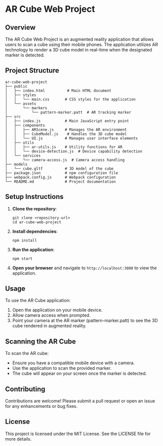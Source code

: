 # AR Cube Web Project

## Overview
The AR Cube Web Project is an augmented reality application that allows users to scan a cube using their mobile phones. The application utilizes AR technology to render a 3D cube model in real-time when the designated marker is detected.

## Project Structure
```
ar-cube-web-project
├── public
│   ├── index.html          # Main HTML document
│   ├── styles
│   │   └── main.css       # CSS styles for the application
│   └── assets
│       └── markers
│           └── pattern-marker.patt  # AR tracking marker
├── src
│   ├── index.js           # Main JavaScript entry point
│   ├── components
│   │   ├── ARScene.js     # Manages the AR environment
│   │   ├── CubeModel.js    # Handles the 3D cube model
│   │   └── UI.js          # Manages user interface elements
│   ├── utils
│   │   ├── ar-utils.js    # Utility functions for AR
│   │   └── device-detection.js  # Device capability detection
│   └── services
│       └── camera-access.js  # Camera access handling
├── models
│   └── cube.gltf          # 3D model of the cube
├── package.json           # npm configuration file
├── webpack.config.js      # Webpack configuration
└── README.md              # Project documentation
```

## Setup Instructions
1. **Clone the repository**:
   ```
   git clone <repository-url>
   cd ar-cube-web-project
   ```

2. **Install dependencies**:
   ```
   npm install
   ```

3. **Run the application**:
   ```
   npm start
   ```

4. **Open your browser** and navigate to `http://localhost:3000` to view the application.

## Usage
To use the AR Cube application:
1. Open the application on your mobile device.
2. Allow camera access when prompted.
3. Point your camera at the AR marker (pattern-marker.patt) to see the 3D cube rendered in augmented reality.

## Scanning the AR Cube
To scan the AR cube:
- Ensure you have a compatible mobile device with a camera.
- Use the application to scan the provided marker.
- The cube will appear on your screen once the marker is detected.

## Contributing
Contributions are welcome! Please submit a pull request or open an issue for any enhancements or bug fixes.

## License
This project is licensed under the MIT License. See the LICENSE file for more details.
